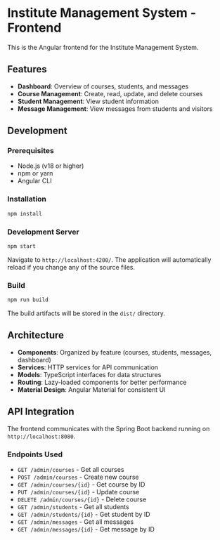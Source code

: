 # Institute Management System - Frontend

This is the Angular frontend for the Institute Management System.

## Features

- **Dashboard**: Overview of courses, students, and messages
- **Course Management**: Create, read, update, and delete courses
- **Student Management**: View student information
- **Message Management**: View messages from students and visitors

## Development

### Prerequisites

- Node.js (v18 or higher)
- npm or yarn
- Angular CLI

### Installation

```bash
npm install
```

### Development Server

```bash
npm start
```

Navigate to `http://localhost:4200/`. The application will automatically reload if you change any of the source files.

### Build

```bash
npm run build
```

The build artifacts will be stored in the `dist/` directory.

## Architecture

- **Components**: Organized by feature (courses, students, messages, dashboard)
- **Services**: HTTP services for API communication
- **Models**: TypeScript interfaces for data structures
- **Routing**: Lazy-loaded components for better performance
- **Material Design**: Angular Material for consistent UI

## API Integration

The frontend communicates with the Spring Boot backend running on `http://localhost:8080`.

### Endpoints Used

- `GET /admin/courses` - Get all courses
- `POST /admin/courses` - Create new course
- `GET /admin/courses/{id}` - Get course by ID
- `PUT /admin/courses/{id}` - Update course
- `DELETE /admin/courses/{id}` - Delete course
- `GET /admin/students` - Get all students
- `GET /admin/students/{id}` - Get student by ID
- `GET /admin/messages` - Get all messages
- `GET /admin/messages/{id}` - Get message by ID